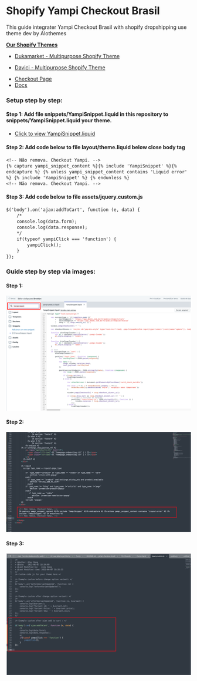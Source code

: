 # Shopify Yampi Checkout Brasil

This guide integrater Yampi Checkout Brasil with shopify dropshipping use theme dev by Alothemes

**[Our Shopify Themes](https://themeforest.net/user/alotheme)**

* [Dukamarket - Multipurpose Shopify Theme](https://1.envato.market/c/1314680/275988/4415?u=https://themeforest.net/item/dukamarket-multipurpose-shopify-theme/36158349)

* [Davici - Multipurpose Shopify Theme](https://themeforest.net/item/davici-ultimate-shopify-2-theme-rtl-supported/41949840)


<!-- * [Demo](https://easyshopp.me) -->
* [Checkout Page](https://seguro.easyshopp.me)
* [Docs](https://help.revy.io/article/16-yampi-checkout)

### Setup step by step:

#### Step 1: Add file snippets/YampiSnippet.liquid in this repository to snippets/YampiSnippet.liquid your theme.

* [Click to view YampiSnippet.liquid](https://github.com/magepow/yampi-checkout-brazil/blob/main/snippets/YampiSnippet.liquid)

#### Step 2: Add code below to file layout/theme.liquid below close body tag

```
<!-- Não remova. Checkout Yampi. -->
{% capture yampi_snippet_content %}{% include 'YampiSnippet' %}{% endcapture %} {% unless yampi_snippet_content contains 'Liquid error' %} {% include 'YampiSnippet' %} {% endunless %}
<!-- Não remova. Checkout Yampi. --> 
```

#### Step 3: Add code below to file assets/jquery.custom.js

```
$('body').on('ajax:addToCart', function (e, data) {
    /*
    console.log(data.form);
    console.log(data.response);
    */
    if(typeof yampiClick === 'function') {
        yampiClick();
    }
});
```

### Guide step by step via images:

#### Step 1:
![Add to directory snippets](https://github.com/magepow/yampi-checkout-brazil/blob/main/media/snippet.png)


#### Step 2:
![Add to layout/theme.liquid](https://github.com/magepow/yampi-checkout-brazil/blob/main/media/yampi_snippet.png)

#### Step 3:
![Add to file assets/jquery.custom.js](https://github.com/magepow/yampi-checkout-brazil/blob/main/media/yampi_ajaxcart_callback.png)
